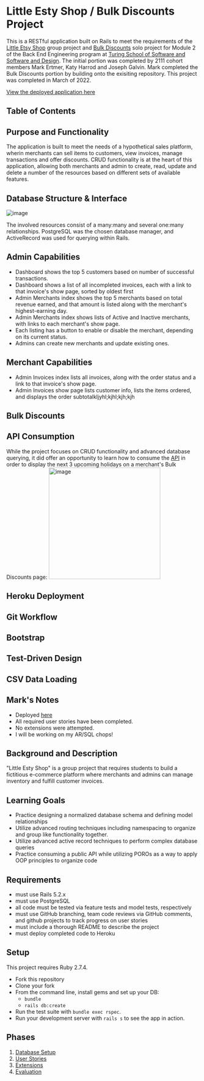 # Little Esty Shop / Bulk Discounts Project

This is a RESTful application built on Rails to meet the requirements of the [Little Etsy Shop](https://github.com/turingschool-examples/little-esty-shop) group project and [Bulk Discounts](https://backend.turing.edu/module2/projects/bulk_discounts) solo project for Module 2 of the Back End Engineering program at [Turing School of Software and Software and Design](https://turing.edu/). The initial portion was completed by 2111 cohort members Mark Ertmer, Katy Harrod and Joseph Galvin. Mark completed the Bulk Discounts portion by building onto the exisiting repository. This project was completed in March of 2022.

[View the deployed application here](https://lil-esty-bulk-discounts.herokuapp.com/)

## Table of Contents

## Purpose and Functionality
The application is built to meet the needs of a hypothetical sales platform, wherin merchants can sell items to customers, view invoices, manage transactions and offer discounts. CRUD functionality is at the heart of this application, allowing both merchants and admin to create, read, update and delete a number of the resources based on different sets of available features.

## Database Structure & Interface
![image](https://user-images.githubusercontent.com/91342410/157998299-cc32d2fe-3436-47ab-ab12-26c99e0c6b85.png)

The involved resources consist of a many:many and several one:many relationships. PostgreSQL was the chosen database manager, and ActiveRecord was used for querying within Rails.

## Admin Capabilities
- Dashboard shows the top 5 customers based on number of successful transactions.
- Dashboard shows a list of all incompleted invoices, each with a link to that invoice's show page, sorted by oldest first
- Admin Merchants index shows the top 5 merchants based on total revenue earned, and that amount is listed along with the merchant's highest-earning day.
- Admin Merchants index shows lists of Active and Inactive merchants, with links to each merchant's show page.
- Each listing has a button to enable or disable the merchant, depending on its current status.
- Admins can create new merchants and update existing ones.

## Merchant Capabilities
- Admin Invoices index lists all invoices, along with the order status and a link to that invoice's show page.
- Admin Invoices show page lists customer info, lists the items ordered, and displays the order subtotalkljyhl;kjhl;kjh;kjh

## Bulk Discounts

## API Consumption
While the project focuses on CRUD functionality and advanced database querying, it did offer an opportunity to learn how to consume the [API]() in order to display the next 3 upcoming holidays on a merchant's Bulk Discounts page:
<img width="292" alt="image" src="https://user-images.githubusercontent.com/91342410/157999907-d629d22e-112c-4622-af62-313e291bffd2.png">

## Heroku Deployment

## Git Workflow

## Bootstrap

## Test-Driven Design

## CSV Data Loading


## Mark's Notes
- Deployed [here](https://lil-esty-bulk-discounts.herokuapp.com/)
- All required user stories have been completed.
- No extensions were attempted.
- I will be working on my AR/SQL chops!

## Background and Description

"Little Esty Shop" is a group project that requires students to build a fictitious e-commerce platform where merchants and admins can manage inventory and fulfill customer invoices.

## Learning Goals
- Practice designing a normalized database schema and defining model relationships
- Utilize advanced routing techniques including namespacing to organize and group like functionality together.
- Utilize advanced active record techniques to perform complex database queries
- Practice consuming a public API while utilizing POROs as a way to apply OOP principles to organize code

## Requirements
- must use Rails 5.2.x
- must use PostgreSQL
- all code must be tested via feature tests and model tests, respectively
- must use GitHub branching, team code reviews via GitHub comments, and github projects to track progress on user stories
- must include a thorough README to describe the project
- must deploy completed code to Heroku

## Setup

This project requires Ruby 2.7.4.

* Fork this repository
* Clone your fork
* From the command line, install gems and set up your DB:
    * `bundle`
    * `rails db:create`
* Run the test suite with `bundle exec rspec`.
* Run your development server with `rails s` to see the app in action.

## Phases

1. [Database Setup](./doc/db_setup.md)
1. [User Stories](./doc/user_stories.md)
1. [Extensions](./doc/extensions.md)
1. [Evaluation](./doc/evaluation.md)
